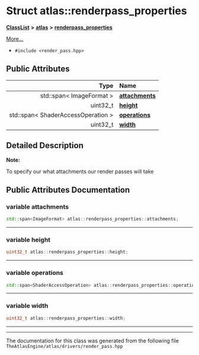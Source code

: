 

# Struct atlas::renderpass\_properties



[**ClassList**](annotated.md) **>** [**atlas**](namespaceatlas.md) **>** [**renderpass\_properties**](structatlas_1_1renderpass__properties.md)



[More...](#detailed-description)

* `#include <render_pass.hpp>`





















## Public Attributes

| Type | Name |
| ---: | :--- |
|  std::span&lt; ImageFormat &gt; | [**attachments**](#variable-attachments)  <br> |
|  uint32\_t | [**height**](#variable-height)  <br> |
|  std::span&lt; ShaderAccessOperation &gt; | [**operations**](#variable-operations)  <br> |
|  uint32\_t | [**width**](#variable-width)  <br> |












































## Detailed Description




**Note:**

To specify our what attachments our render passes will take 





    
## Public Attributes Documentation




### variable attachments 

```C++
std::span<ImageFormat> atlas::renderpass_properties::attachments;
```




<hr>



### variable height 

```C++
uint32_t atlas::renderpass_properties::height;
```




<hr>



### variable operations 

```C++
std::span<ShaderAccessOperation> atlas::renderpass_properties::operations;
```




<hr>



### variable width 

```C++
uint32_t atlas::renderpass_properties::width;
```




<hr>

------------------------------
The documentation for this class was generated from the following file `TheAtlasEngine/atlas/drivers/render_pass.hpp`

